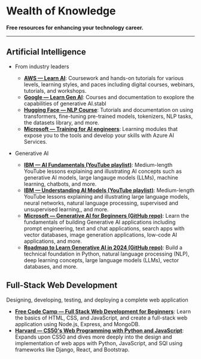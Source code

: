 # Wealth of Knowledge
**Free resources for enhancing your technology career.**

---------------------------------------------------------

## Artificial Intelligence
* From industry leaders
    + **[AWS — Learn AI](https://aws.amazon.com/machine-learning/learn/)**: Coursework and hands-on tutorials for various levels, learning styles, and paces including digital courses, webinars, tutorials, and workshops.
    + **[Google — Learn Gen AI](https://ai.google/build?featured=learn_gen_ai&tagid=ml-learn_gen_ai)**: Courses and documentation to exoplore the capabilities of generative AI.stabl
    + **[Hugging Face — NLP Course](https://huggingface.co/learn/nlp-course/chapter1/1)**: Tutorials and documentation on using transformers, fine-tuning pre-trained models, tokenizers, NLP tasks, the datasets library, and more.
    + **[Microsoft — Training for AI engineers](https://learn.microsoft.com/en-us/training/career-paths/ai-engineer)**: Learning modules that expose you to the tools and develop your skills with Azure AI Services.

* Generative AI
    + **[IBM — AI Fundamentals (YouTube playlist)](https://www.youtube.com/watch?v=8lo1s29ODj8&list=PLOspHqNVtKADfxkuDuHduUkDExBpEt3DF&ab_channel=IBMTechnology)**: Medium-length YouTube lessons explaining and illustrating AI concepts such as generative AI models, large langauge models (LLMs), machine learning, chatbots, and more.
    + **[IBM — Understanding AI Models (YouTube playlist)](https://www.youtube.com/watch?v=8lo1s29ODj8&list=PLOspHqNVtKADfxkuDuHduUkDExBpEt3DF&ab_channel=IBMTechnology)**: Medium-length YouTube lessons explaining and illustrating large language models, neural networks, natural language processing, supervised and unsupervised learning,, and more.
    + **[Microsoft — Generative AI for Beginners (GitHub repo)](https://microsoft.github.io/generative-ai-for-beginners/#/)**: Learn the fundamentals of building Generative AI applications including prompt engineering, text and chat applications, search apps with vector databases, image generation applications, low-code AI applications, and more.
    + **[Roadmap to Learn Generative AI in 2024 (GitHub repo)](https://github.com/krishnaik06/Roadmap-To-Learn-Generative-AI-In-2024)**: Build a technical foundation in Python, natural language processing (NLP), deep learning concepts, large language models (LLMs), vector databases, and more.


## Full-Stack Web Development
Designing, developing, testing, and deploying a complete web application
+ **[Free Code Camp — Full Stack Web Development for Beginners](https://www.youtube.com/watch?v=nu_pCVPKzTk&ab_channel=freeCodeCamp.org)**: Learn the basics of HTML, CSS, and JavaScript, and create a full-stack web application using Node.js, Express, and MongoDB.
+ **[Harvard — CS50's Web Programming with Python and JavaScript](https://pll.harvard.edu/course/cs50s-web-programming-python-and-javascript)**: Expands upon CS50 and dives more deeply into the design and implementation of web apps with Python, JavaScript, and SQl using frameworks like Django, React, and Bootstrap.
